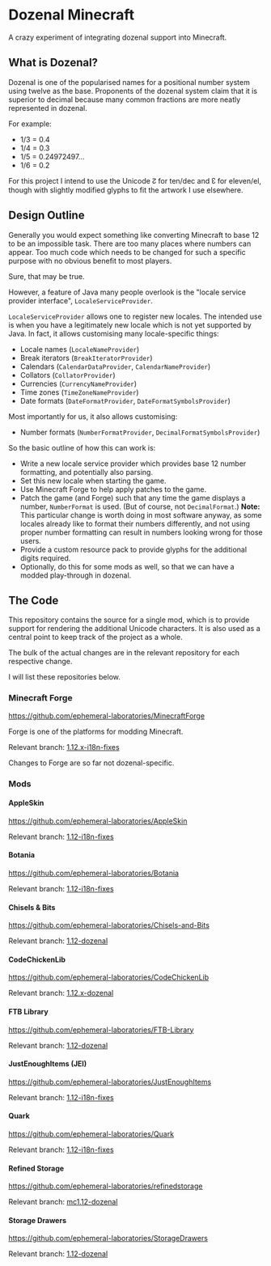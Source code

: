 Dozenal Minecraft
=================

A crazy experiment of integrating dozenal support into Minecraft.

What is Dozenal?
----------------

Dozenal is one of the popularised names for a positional number system using twelve
as the base. Proponents of the dozenal system claim that it is superior to decimal
because many common fractions are more neatly represented in dozenal.

For example:

* 1/3 = 0.4
* 1/4 = 0.3
* 1/5 = 0.24972497...
* 1/6 = 0.2

For this project I intend to use the Unicode ↊ for ten/dec and ↋ for eleven/el,
though with slightly modified glyphs to fit the artwork I use elsewhere.


Design Outline
--------------

Generally you would expect something like converting Minecraft to base 12 to be an
impossible task. There are too many places where numbers can appear. Too much code
which needs to be changed for such a specific purpose with no obvious benefit to most
players.

Sure, that may be true.

However, a feature of Java many people overlook is the "locale service provider
interface", `LocaleServiceProvider`.

`LocaleServiceProvider` allows one to register new locales. The intended use is when
you have a legitimately new locale which is not yet supported by Java. In fact,
it allows customising many locale-specific things:

* Locale names (`LocaleNameProvider`)
* Break iterators (`BreakIteratorProvider`)
* Calendars (`CalendarDataProvider`, `CalendarNameProvider`)
* Collators (`CollatorProvider`)
* Currencies (`CurrencyNameProvider`)
* Time zones (`TimeZoneNameProvider`)
* Date formats (`DateFormatProvider`, `DateFormatSymbolsProvider`)

Most importantly for us, it also allows customising:

* Number formats (`NumberFormatProvider`, `DecimalFormatSymbolsProvider`)

So the basic outline of how this can work is:

* Write a new locale service provider which provides base 12 number formatting,
  and potentially also parsing.
* Set this new locale when starting the game.
* Use Minecraft Forge to help apply patches to the game.
* Patch the game (and Forge) such that any time the game displays a number,
  `NumberFormat` is used. (But of course, not `DecimalFormat`.)
  **Note:** This particular change is worth doing in most software anyway,
  as some locales already like to format their numbers differently, and not
  using proper number formatting can result in numbers looking wrong for
  those users.
* Provide a custom resource pack to provide glyphs for the additional digits
  required.
* Optionally, do this for some mods as well, so that we can have a modded
  play-through in dozenal.

The Code
--------

This repository contains the source for a single mod, which is to provide
support for rendering the additional Unicode characters. It is also used as
a central point to keep track of the project as a whole.

The bulk of the actual changes are in the relevant repository for each
respective change.

I will list these repositories below.

### Minecraft Forge

https://github.com/ephemeral-laboratories/MinecraftForge

Forge is one of the platforms for modding Minecraft.

Relevant branch: [1.12.x-i18n-fixes](https://github.com/ephemeral-laboratories/MinecraftForge/tree/1.12.x-i18n-fixes)

Changes to Forge are so far not dozenal-specific.

### Mods

#### AppleSkin

https://github.com/ephemeral-laboratories/AppleSkin

Relevant branch: [1.12-i18n-fixes](https://github.com/ephemeral-laboratories/AppleSkin/tree/1.12-i18n-fixes)

#### Botania

https://github.com/ephemeral-laboratories/Botania

Relevant branch: [1.12-i18n-fixes](https://github.com/ephemeral-laboratories/Botania/tree/1.12-i18n-fixes)

#### Chisels & Bits

https://github.com/ephemeral-laboratories/Chisels-and-Bits

Relevant branch: [1.12-dozenal](https://github.com/ephemeral-laboratories/Chisels-and-Bits/tree/1.12-dozenal)

#### CodeChickenLib

https://github.com/ephemeral-laboratories/CodeChickenLib

Relevant branch: [1.12.x-dozenal](https://github.com/ephemeral-laboratories/CodeChickenLib/tree/1.12.x-dozenal)

#### FTB Library

https://github.com/ephemeral-laboratories/FTB-Library

Relevant branch: [1.12-dozenal](https://github.com/ephemeral-laboratories/FTB-Library/tree/1.12-dozenal)

#### JustEnoughItems (JEI)

https://github.com/ephemeral-laboratories/JustEnoughItems

Relevant branch: [1.12-i18n-fixes](https://github.com/ephemeral-laboratories/JustEnoughItems/tree/1.12-i18n-fixes)

#### Quark

https://github.com/ephemeral-laboratories/Quark

Relevant branch: [1.12-i18n-fixes](https://github.com/ephemeral-laboratories/Quark/tree/1.12-i18n-fixes)

#### Refined Storage

https://github.com/ephemeral-laboratories/refinedstorage

Relevant branch: [mc1.12-dozenal](https://github.com/ephemeral-laboratories/refinedstorage/tree/mc1.12-dozenal)

#### Storage Drawers

https://github.com/ephemeral-laboratories/StorageDrawers

Relevant branch: [1.12-dozenal](https://github.com/ephemeral-laboratories/StorageDrawers/tree/1.12-dozenal)
